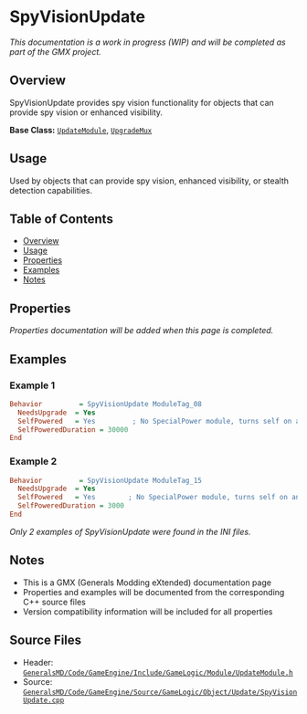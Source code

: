 # SpyVisionUpdate

*This documentation is a work in progress (WIP) and will be completed as part of the GMX project.*

## Overview

SpyVisionUpdate provides spy vision functionality for objects that can provide spy vision or enhanced visibility.

**Base Class:** [`UpdateModule`](../../GeneralsMD/Code/GameEngine/Include/GameLogic/Module/UpdateModule.h), [`UpgradeMux`](../../GeneralsMD/Code/GameEngine/Include/GameLogic/Module/UpgradeModule.h)

## Usage

Used by objects that can provide spy vision, enhanced visibility, or stealth detection capabilities.

## Table of Contents

- [Overview](#overview)
- [Usage](#usage)
- [Properties](#properties)
- [Examples](#examples)
- [Notes](#notes)

## Properties

*Properties documentation will be added when this page is completed.*

## Examples

### Example 1
```ini
Behavior         = SpyVisionUpdate ModuleTag_08
  NeedsUpgrade  = Yes
  SelfPowered   = Yes         ; No SpecialPower module, turns self on and off on timers
  SelfPoweredDuration = 30000
End
```

### Example 2
```ini
Behavior         = SpyVisionUpdate ModuleTag_15
  NeedsUpgrade  = Yes
  SelfPowered   = Yes        ; No SpecialPower module, turns self on and off on timers (No timers means always on)
  SelfPoweredDuration = 3000
End
```

*Only 2 examples of SpyVisionUpdate were found in the INI files.*

## Notes

- This is a GMX (Generals Modding eXtended) documentation page
- Properties and examples will be documented from the corresponding C++ source files
- Version compatibility information will be included for all properties

## Source Files

- Header: [`GeneralsMD/Code/GameEngine/Include/GameLogic/Module/UpdateModule.h`](../../GeneralsMD/Code/GameEngine/Include/GameLogic/Module/UpdateModule.h)
- Source: [`GeneralsMD/Code/GameEngine/Source/GameLogic/Object/Update/SpyVisionUpdate.cpp`](../../GeneralsMD/Code/GameEngine/Source/GameLogic/Object/Update/SpyVisionUpdate.cpp)

